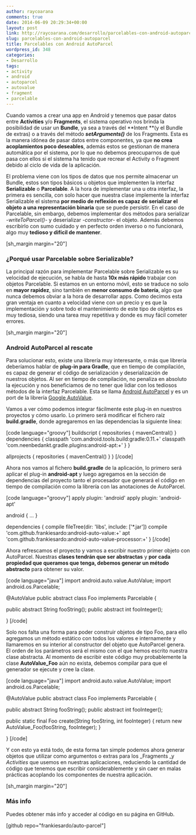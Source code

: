 ```yaml
---
author: raycoarana
comments: true
date: 2014-06-09 20:29:34+00:00
layout: post
link: http://raycoarana.com/desarrollo/parcelables-con-android-autoparcel/
slug: parcelables-con-android-autoparcel
title: Parcelables con Android AutoParcel
wordpress_id: 348
categories:
- Desarrollo
tags:
- activity
- android
- autoparcel
- autovalue
- fragment
- parcelable
---
```


Cuando vamos a crear una app en Android y tenemos que pasar datos entre **Activities** y/o **Fragments**, el sistema operativo nos brinda la posibilidad de usar un **Bundle**, ya sea a través del **Intent **(y el Bundle de extras) o a través del método _**setArguments()**_ de los Fragments. Esta es la manera idónea de pasar datos entre componentes, ya que **no crea acoplamientos poco deseables**, además estos se gestionan de manera automática por el sistema, por lo que no debemos preocuparnos de qué pasa con ellos si el sistema ha tenido que recrear el Activity o Fragment debido al ciclo de vida de la aplicación.

El problema viene con los tipos de datos que nos permite almacenar un Bundle, estos son tipos básicos u objetos que implementen la interfaz **Serializable** o **Parcelable**. A la hora de implementar una u otra interfaz, la primera es sencilla, con solo hacer que nuestra clase implemente la interfaz Serializable el sistema **por medio de reflexión es capaz de serializar el objeto a una representación binaria** que se puede persistir. En el caso de Parcelable, sin embargo, debemos implementar dos métodos para serializar -_writeToParcel()_- y deserializar -_constructor_- el objeto. Además debemos escribirlo con sumo cuidado y en perfecto orden inverso o no funcionará, algo muy **tedioso y difícil de mantener**.

<!-- more -->

[sh_margin margin="20"]


### ¿Porqué usar Parcelable sobre Serializable?


La principal razón para implementar Parcelable sobre Serializable es su velocidad de ejecución, se habla de hasta **10x más rápido** trabajar con objetos Parcelable. Si estamos en un entorno móvil, esto se traduce no solo en **mayor rapidez**, sino también en **menor consumo de batería**, algo que nunca debemos obviar a la hora de desarrollar apps.
Como decimos esta gran ventaja en cuanto a velocidad viene con un precio y es que la implementación y sobre todo el mantenimiento de este tipo de objetos es muy tediosa, siendo una tarea muy repetitiva y donde es muy fácil cometer errores.

[sh_margin margin="20"]


### Android AutoParcel al rescate


Para solucionar esto, existe una librería muy interesante, o más que librería deberíamos hablar de **plug-in para Gradle**, que en tiempo de compilación, es capaz de generar el código de serialización y deserialización de nuestros objetos. Al ser en tiempo de compilación, no penaliza en absoluto la ejecución y nos beneficiamos de no tener que lidiar con los tediosos métodos de la interfaz Parcelable. Esta se llama [Android AutoParcel](https://github.com/frankiesardo/auto-parcel) y es un port de la librería [Google AutoValue](https://github.com/google/auto/tree/master/value).

Vamos a ver cómo podemos integrar fácilmente este plug-in en nuestros proyectos y cómo usarlo. Lo primero será modificar el fichero raíz **build.gradle**, donde agregaremos en las dependencias la siguiente línea:

[code language="groovy"]
buildscript {
    repositories {
        mavenCentral()
    }
    dependencies {
        classpath 'com.android.tools.build:gradle:0.11.+'
        classpath 'com.neenbedankt.gradle.plugins:android-apt:+'
    }
}

allprojects {
    repositories {
        mavenCentral()
    }
}
[/code]

Ahora nos vamos al fichero **build.gradle** de la aplicación, lo primero será aplicar el plug-in **android-apt** y luego agregamos en la sección de dependencias del proyecto tanto el procesador que generará el código en tiempo de compilación como la librería con las anotaciones de AutoParcel.

[code language="groovy"]
apply plugin: 'android'
apply plugin: 'android-apt'

android {
    ...
}

dependencies {
    compile fileTree(dir: 'libs', include: ['*.jar'])
    compile 'com.github.frankiesardo:android-auto-value:+'
    apt 'com.github.frankiesardo:android-auto-value-processor:+'
}
[/code]

Ahora refrescamos el proyecto y vamos a escribir nuestro primer objeto con AutoParcel. Nuestras **clases tendrán que ser abstractas** y **por cada propiedad que queramos que tenga, debemos generar un método abstracto** para obtener su valor.

[code language="java"]
import android.auto.value.AutoValue;
import android.os.Parcelable;

@AutoValue
public abstract class Foo implements Parcelable {

   public abstract String fooString();
   public abstract int fooInteger();

}
[/code]

Solo nos falta una forma para poder construir objetos de tipo Foo, para ello agregamos un método estático con todos los valores e internamente y llamaremos en su interior al constructor del objeto que AutoParcel genera. El orden de los parámetros será el mismo con el que hemos escrito nuestra clase abstracta. Al momento de escribir este código muy probablemente la clase **AutoValue_Foo** aún no exista, debemos compilar para que el generador se ejecute y cree la clase.

[code language="java"]
import android.auto.value.AutoValue;
import android.os.Parcelable;

@AutoValue
public abstract class Foo implements Parcelable {

   public abstract String fooString();
   public abstract int fooInteger();

   public static final Foo create(String fooString, int fooInteger) {
      return new AutoValue_Foo(fooString, fooInteger);
   }

}
[/code]

Y con esto ya está todo, de esta forma tan simple podemos ahora generar objetos que utilizar como argumentos o extras para los _Fragments _y _Activities_ que usemos en nuestras aplicaciones, reduciendo la cantidad de código que tenemos que escribir considerablemente y sin caer en malas prácticas acoplando los componentes de nuestra aplicación.

[sh_margin margin="20"]


### Más info


Puedes obtener más info y acceder al código en su página en GitHub.

[github repo="frankiesardo/auto-parcel"]
